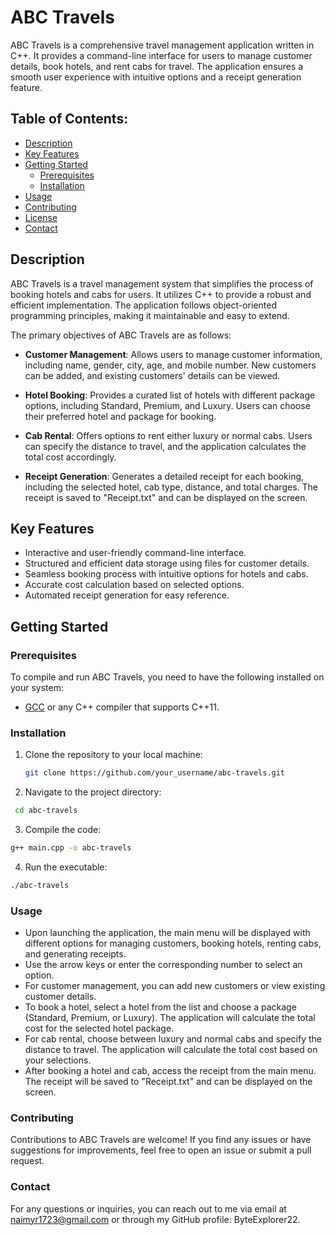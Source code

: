 # ABC Travels


ABC Travels is a comprehensive travel management application written in C++. It provides a command-line interface for users to manage customer details, book hotels, and rent cabs for travel. The application ensures a smooth user experience with intuitive options and a receipt generation feature.

## Table of Contents:

- [Description](#description)
- [Key Features](#key-features)
- [Getting Started](#getting-started)
  - [Prerequisites](#prerequisites)
  - [Installation](#installation)
- [Usage](#usage)
- [Contributing](#contributing)
- [License](#license)
- [Contact](#contact)

## Description

ABC Travels is a travel management system that simplifies the process of booking hotels and cabs for users. It utilizes C++ to provide a robust and efficient implementation. The application follows object-oriented programming principles, making it maintainable and easy to extend.

The primary objectives of ABC Travels are as follows:

- **Customer Management**: Allows users to manage customer information, including name, gender, city, age, and mobile number. New customers can be added, and existing customers' details can be viewed.

- **Hotel Booking**: Provides a curated list of hotels with different package options, including Standard, Premium, and Luxury. Users can choose their preferred hotel and package for booking.

- **Cab Rental**: Offers options to rent either luxury or normal cabs. Users can specify the distance to travel, and the application calculates the total cost accordingly.

- **Receipt Generation**: Generates a detailed receipt for each booking, including the selected hotel, cab type, distance, and total charges. The receipt is saved to "Receipt.txt" and can be displayed on the screen.

## Key Features

- Interactive and user-friendly command-line interface.
- Structured and efficient data storage using files for customer details.
- Seamless booking process with intuitive options for hotels and cabs.
- Accurate cost calculation based on selected options.
- Automated receipt generation for easy reference.


## Getting Started

### Prerequisites

To compile and run ABC Travels, you need to have the following installed on your system:

- [GCC](https://gcc.gnu.org/) or any C++ compiler that supports C++11.

### Installation

1. Clone the repository to your local machine:

   ```bash
   git clone https://github.com/your_username/abc-travels.git 
   ```
2. Navigate to the project directory:
  ```bash
   cd abc-travels
   ```

3. Compile the code:
  ```bash
  g++ main.cpp -o abc-travels
  ```
4. Run the executable:
  ```bash
  ./abc-travels
  ```

### Usage

- Upon launching the application, the main menu will be displayed with different options for managing customers, booking hotels, renting cabs, and generating receipts.
- Use the arrow keys or enter the corresponding number to select an option.
- For customer management, you can add new customers or view existing customer details.
- To book a hotel, select a hotel from the list and choose a package (Standard, Premium, or Luxury). The application will calculate the total cost for the selected hotel package.
- For cab rental, choose between luxury and normal cabs and specify the distance to travel. The application will calculate the total cost based on your selections.
- After booking a hotel and cab, access the receipt from the main menu. The receipt will be saved to "Receipt.txt" and can be displayed on the screen.

### Contributing
 Contributions to ABC Travels are welcome! If you find any issues or have suggestions for improvements, feel free to open an issue or submit a pull request.

 ### Contact
 For any questions or inquiries, you can reach out to me via email at naimyr1723@gmail.com or through my GitHub profile: ByteExplorer22.